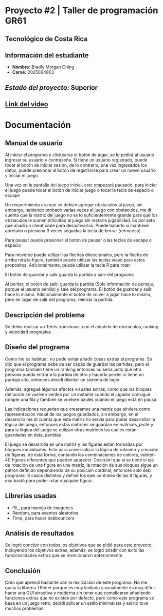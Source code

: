 # Proyecto #2 | Taller de programación GR61

## Tecnológico de Costa Rica

## Información del estudiante

- **Nombre:** Bradly Morgan Ching
- **Carné:** 2025064803

## _Estado del proyecto:_ Superior

## [Link del video](https://drive.google.com/drive/folders/1DSjk3d-U89M-o8fpGWbkbJq-r29UgEao?usp=sharing)

# Documentación

## Manual de usuario

Al iniciar el programa y clickearse el botón de jugar, se le pedirá al usuario ingresar su usuario y contraseña. Si tiene un usuario registrado, puede tocar al botón de iniciar sesión, de lo contrario, una vez ingresados los datos, puede presionar al botón de registrarse para crear un nuevo usuario y iniciar el juego

Una vez en la pantalla del juego inicial, este empezará pausado, para iniciar el juego puede tocar el botón de iniciar juego o tocar la tecla de espacio o escape

Un requerimiento era que se debían agregar obstaculos al juego, sin embargo, habiendo probado varias veces el juego con obstaculos, me dí cuenta que la matriz del juego no es lo suficientemente grande para que los obstaculos le sumen dificultad al juego sin restarle jugabilidad. Es por esto que añadí un cheat code para desactivarlos. Puede hacerlo si mantiene apretado o presiona 3 veces seguidas la tecla de borrar (retroceso)

Para pausar puede presionar el botón de pausar o las teclas de escape o espacio

Para moverse puede utilizar las flechas direccionales, pero la flecha de arriba rota la figura; también puede utilizar las teclas wasd para estos propositos. Adicionalmente, puede utilizar la tecla R para rotar.

El botón de guardar y salir guarda la partida y sale del programa

Al perder, el botón de salir, guarda la partida (Solo información de puntaje, porque el usuario perdio) y sale del programa. El botón de guardar y salir hace lo mismo. Adicionalmente el botón de volver a jugar hace lo mismo, pero en lugar de salir del programa, reinicia la partida.

## Descripción del problema

Se debía realizar un Tetris tradicional, con el añadido de obstaculos, ranking y velocidad progresiva

## Diseño del programa

Como me es habitual, no pude evitar añadir cosas extras al programa. Se dijo que el programa debe de ser capáz de guardar las partidas, pero el programa también tiene un ranking entonces no sería justo que otra persona pueda entrar a la partida de otro y hacerlo perder si tiene un puntaje alto, entonces decidí diseñar un sistema de login.

Además, agregué algunos efectos visuales extras, como que los bloques del borde se vuelven verdes por un instante cuando el jugador consigué romper una fila y tambien se vuelven azules cuando el juego está en pausa.

Las indicaciones requerian que crearamos una matriz que sirviera como representación visual de los juegos guardados, sin embargo, en el desarrollo me dí cuenta que esta matriz no servía para poder desarrollar la lógica del juego, entonces estas matrices se guardan en matrices_profe y para la lógica del juego se utilizan otras matrices las cuales están guardadas en data_partidas

El juego se desarrolla en una matriz y las figuras están formadas por bloques individuales. Esto para universalizar la lógica de rotación y creación de figuras, de está forma, contando las combinaciones de colores, existen 40 figuras diferentes que pueden aparecer. Descubrí que si se tiene el eje de rotación de una figura en una matríz, la rotación de sus bloques sigue un patron definido dependiendo de su posición cardinal, entonces solo debí programar 8 casos distintos y definir los ejes centrales de las 8 figuras, y eso bastó para poder rotar cualquier figura.

## Librerias usadas

- PIL, para manejo de imagenes
- Random, para eventos aleatorios
- Time, para hacer debbouncers

## Análisis de resultados

Se logró concluir con todos los objetivos que se pidió para este proyecto, incluyendo los objetivos extras; además, se logró añadir con éxito las funcionalidades extras que se mencionaron anteriormente

## Conclusión

Creo que aprendí bastante con la realización de este programa. No me gusta la libreria TKinter porque es muy limitada y usualmente es muy dificil hacer una GUI atractiva y moderna sin tener que complicarse añadiendo funciones extras que no existen por defecto, pero como este programa se basa en un juego retro, decidí aplicar un estilo minimalista y así no tuve muchos problemas.
